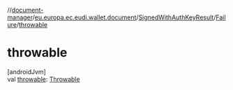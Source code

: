 //[document-manager](../../../../index.md)/[eu.europa.ec.eudi.wallet.document](../../index.md)/[SignedWithAuthKeyResult](../index.md)/[Failure](index.md)/[throwable](throwable.md)

# throwable

[androidJvm]\
val [throwable](throwable.md): [Throwable](https://kotlinlang.org/api/latest/jvm/stdlib/kotlin/-throwable/index.html)
